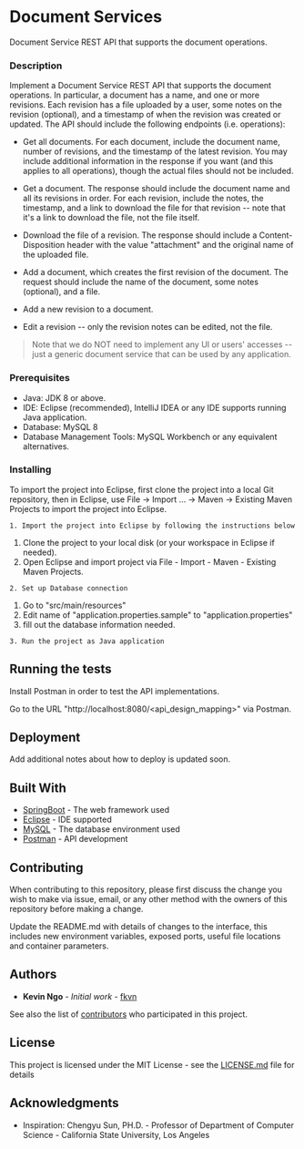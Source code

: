 # Document Services

 Document Service REST API that supports the document operations. 

### Description
 
Implement a Document Service REST API that supports the document operations. In particular, a document has a name, and one or more revisions. Each revision has a file uploaded by a user, some notes on the revision (optional), and a timestamp of when the revision was created or updated. The API should include the following endpoints (i.e. operations):

 * Get all documents. For each document, include the document name, number of revisions, and the timestamp of the latest revision. You may include additional information in the response if you want (and this applies to all operations), though the actual files should not be included.

 * Get a document. The response should include the document name and all its revisions in order. For each revision, include the notes, the timestamp, and a link to download the file for that revision -- note that it's a link to download the file, not the file itself.

 * Download the file of a revision. The response should include a Content-Disposition header with the value "attachment" and the original name of the uploaded file.

 * Add a document, which creates the first revision of the document. The request should include the name of the document, some notes (optional), and a file.

 * Add a new revision to a document.
 
 * Edit a revision -- only the revision notes can be edited, not the file.

> Note that we do NOT need to implement any UI or users' accesses -- just a generic document service that can be used by any application.

### Prerequisites

* Java: JDK 8 or above.
* IDE: Eclipse (recommended), IntelliJ IDEA or any IDE supports running Java application.
* Database: MySQL 8 
* Database Management Tools: MySQL Workbench or any equivalent alternatives.

### Installing

To import the project into Eclipse, first clone the project into a local Git repository, then in Eclipse, use File -> Import ... -> Maven -> Existing Maven Projects to import the project into Eclipse.

```
1. Import the project into Eclipse by following the instructions below
```

1. Clone the project to your local disk (or your workspace in Eclipse if needed).
1. Open Eclipse and import project via File - Import - Maven - Existing Maven Projects.

```
2. Set up Database connection
```
1. Go to "src/main/resources"
1. Edit name of "application.properties.sample" to "application.properties"
1. fill out the database information needed.

```
3. Run the project as Java application 
```

## Running the tests

Install Postman in order to test the API implementations.

Go to the URL "http://localhost:8080/<api_design_mapping>" via Postman.

## Deployment

Add additional notes about how to deploy is updated soon.

## Built With

* [SpringBoot](http://start.spring.io) - The web framework used
* [Eclipse](https://www.eclipse.org/downloads/packages/release/indigo/sr2/eclipse-ide-java-ee-developers) - IDE supported
* [MySQL](https://dev.mysql.com/downloads/mysql/) - The database environment used
* [Postman](https://www.getpostman.com) - API development

## Contributing

When contributing to this repository, please first discuss the change you wish to make via issue, email, or any other method with the owners of this repository before making a change.

Update the README.md with details of changes to the interface, this includes new environment variables, exposed ports, useful file locations and container parameters.
 

## Authors

* **Kevin Ngo** - *Initial work* - [fkvn](https://github.com/fkvn)

See also the list of [contributors](https://github.com/fkvn/Hiring_process/graphs/contributors) who participated in this project.

## License

This project is licensed under the MIT License - see the [LICENSE.md](https://github.com/fkvn/Hiring_process/blob/master/LICENSE) file for details

## Acknowledgments

* Inspiration: Chengyu Sun, PH.D. - Professor of Department of Computer Science - California State University, Los Angeles
